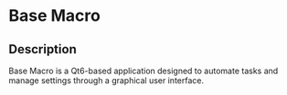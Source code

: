 # Base Macro

## Description
Base Macro is a Qt6-based application designed to automate tasks and manage settings through a graphical user interface.

